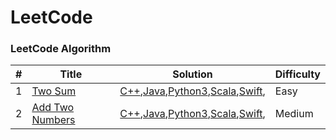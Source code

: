 
LeetCode
========

### LeetCode Algorithm


| # | Title | Solution | Difficulty |
|---| ----- | -------- | ---------- |
|1|[Two Sum](https://leetcode.com/problems/two-sum/) |[C++](./algorithms/cpp/TwoSum),[Java](./algorithms/java/TwoSum),[Python3](./algorithms/python3/TwoSum),[Scala](./algorithms/scala/TwoSum),[Swift](./algorithms/swift/TwoSum), |Easy|
|2|[Add Two Numbers](https://leetcode.com/problems/add-two-numbers/) |[C++](./algorithms/cpp/AddTwoNumbers),[Java](./algorithms/java/AddTwoNumbers),[Python3](./algorithms/python3/AddTwoNumbers),[Scala](./algorithms/scala/AddTwoNumbers),[Swift](./algorithms/swift/AddTwoNumbers), |Medium|